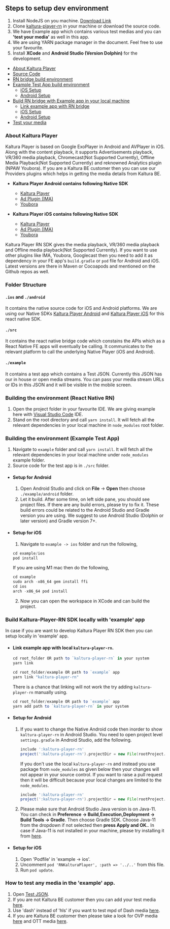 ## Steps to setup dev environment

1. Install NodeJS on you machine. [Download Link](https://nodejs.org/en/download/)
2. Clone [kaltura-player-rn](https://github.com/kaltura/kaltura-player-rn) in your machine or download the source code.
3. We have Example app which contains various test medias and you can **'test your media'** as well in this app.
4. We are using YARN package manager in the document. Feel free to use your favourite.
5. Install **XCode** and **Android Studio (Version Dolphin)** for the development.

* [About Kaltura Player](#about-kaltura-player)
* [Source Code](#folder-structure)
* [RN bridge build environment](#building-the-environment-react-native-rn)
* [Example Test App build environment](#building-the-environment-example-test-app)
  * [iOS Setup](#setup-for-ios)
  * [Android Setup](#setup-for-android)
* [Build RN bridge with Example app in your local machine](#build-kaltura-player-rn-sdk-locally-with-example-app)
  * [Link example app with RN bridge](#link-example-app-with-local-kaltura-player-rn)
  * [iOS Setup](#setup-for-ios-1)
  * [Android Setup](#setup-for-android-1)
* [Test your media](#how-to-test-my-media-in-the-example-app)

### About Kaltura Player

Kaltura Player is based on Google ExoPlayer in Android and AVPlayer in iOS. Along with the content playback, it supports Advertisements playback, VR/360 media playback, Chromecast(Not Supported Currently), Offline Media Playback(Not Supported Currently) and reknowned Analytics plugin (NPAW Youbora). If you are a Kaltura BE customer then you can use our Providers plugins which helps in getting the media details from Kaltura BE.

- **Kaltura Player Android contains following Native SDK**
  - [Kaltura Player](https://github.com/kaltura/kaltura-player-android)
  - [Ad Plugin (IMA)](https://github.com/kaltura/playkit-android-ima)
  - [Youbora](https://github.com/kaltura/playkit-android-youbora)

- **Kaltura Player iOS contains following Native SDK**
  - [Kaltura Player](https://github.com/kaltura/kaltura-player-ios)
  - [Ad Plugin (IMA)](https://github.com/kaltura/playkit-ios-ima)
  - [Youbora](https://github.com/kaltura/playkit-ios-youbora)

Kaltura Player RN SDK gives the media playback, VR/360 media playback and Offline media playback(Not Supported Currently). If you want to use other plugins like IMA, Youbora, Googlecast then you need to add it as dependency in your FE app's `build.gradle` or `pod` file for Android and iOS. Latest versions are there in Maven or Cocoapods and mentioned on the Github repos as well.

### Folder Structure

#### `.ios` and `./android` 

It contains the native source code for iOS and Android platforms. We are using our Native SDKs [Kaltura Player Android](https://github.com/kaltura/kaltura-player-android) and [Kaltura Player iOS](https://github.com/kaltura/kaltura-player-ios) for this react native SDK.

#### `./src` 

It contains the react native bridge code which constains the APIs which as a React Native FE apps will eventually be calling. It communicates to the relevant platform to call the underlying Native Player (iOS and Android).

#### `./example`

It contains a test app which contains a Test JSON. Currently this JSON has our in house or open media streams. You can pass your media stream URLs or IDs in this JSON and it will be visible in the mobile screen.

### Building the environment (React Native RN)

1. Open the project folder in your favourite IDE. We are giving example here with [Visual Studio Code](https://code.visualstudio.com/download) IDE.
2. Stand on the root directory and call `yarn install`. It will fetch all the relevant dependencies in your local machine in `node_modules` root folder.

### Building the environment (Example Test App)

  1. Navigate to `example` folder and call `yarn install`. It will fetch all the relevant dependencies in your local machine under `node_modules` example folder.
  2. Source code for the test app is in `./src` folder.

- #### Setup for Android

  1. Open Android Studio and click on **File** -> **Open** then choose `./example/android` folder.
  2. Let it build. After some time, on left side pane, you should see project files. If there are any build errors, please try to fix it. These build errors could be related to the Android Studio and Gradle version you are using. We suggest to use Android Studio (Dolphin or later version) and Gradle version 7+.


- #### Setup for iOS

  1. Navigate to `example -> ios` folder and run the following,

    ```js
    cd example/ios
    pod install
    ```

    If you are using M1 mac then do the following,

    ```js
    cd example
    sudo arch -x86_64 gem install ffi
    cd ios  
    arch -x86_64 pod install 
    ```

  2. Now you can open the workspace in XCode and can build the project.

### Build Kaltura-Player-RN SDK locally with 'example' app

In case if you are want to develop Kaltura Player RN SDK then you can setup locally in 'example' app. 

  - #### Link example app with local `kaltura-player-rn`.

      ```js
      cd root_folder OR path to `kaltura-player-rn` in your system 
      yarn link

      cd root_folder/example OR path to `example` app
      yarn link "kaltura-player-rn"
      ```

    There is a chance that linking will not work the try adding `kaltura-player-rn` manually using.

      ```js
      cd root_folder/example OR path to `example` app
      yarn add path to `kaltura-player-rn` in your system
      ```

  - #### Setup for Android

    1. If you want to change the Native Android code then inorder to show `kaltura-player-rn` in Android Studio. You need to open project level `settings.gradle` in Android Studio, add the following.

        ```gradle
        include ':kaltura-player-rn'
        project(':kaltura-player-rn').projectDir = new File(rootProject.projectDir, '../../android')
        ```
        
        If you don't use the local `kaltura-player-rn` and instead you use package from `node_modules` as given below then your changes will not appear in  your source control. If you want to raise a pull request then it will be difficult because your local changes are limited to the `node_modules`. 

         ```gradle
         include ':kaltura-player-rn'
         project(':kaltura-player-rn').projectDir = new File(rootProject.projectDir, '../node_modules/kaltura-player-rn/android')
         ```
    
    2. Please make sure that Android Studio Java version is on Java-11. You can check in **Preference -> Build,Execution,Deployment -> Build Tools -> Gradle**. Then choose Gradle SDK. Choose Java-11 from the dropdown if not selected then **press Apply and OK.**. In case if Java-11 is not installed in your machine, please try installing it from [here](https://www.oracle.com/downloads/).

  - #### Setup for iOS

    1. Open 'Podfile' in 'example -> ios'.
    2. Uncomment `pod 'RNKalturaPlayer', :path => '../..'` from this file. 
    3. Run `pod update`.


### How to test any media in the 'example' app.

  1. Open [Test JSON](https://github.com/kaltura/kaltura-player-rn/blob/develop/example/src/test/PlayerTest.json).
  2. If you are not Kaltura BE customer then you can add your test media [here](https://github.com/kaltura/kaltura-player-rn/blob/50e7f3e88ca9212c7478969f3f900515339e7517/example/src/test/PlayerTest.json#L75).
  3. Use 'dash' instead of 'hls' if you want to test mpd of Dash media [here](https://github.com/kaltura/kaltura-player-rn/blob/50e7f3e88ca9212c7478969f3f900515339e7517/example/src/test/PlayerTest.json#L85).
  4. If you are Kaltura BE customer then please take a look for OVP media [here](https://github.com/kaltura/kaltura-player-rn/blob/50e7f3e88ca9212c7478969f3f900515339e7517/example/src/test/PlayerTest.json#L404) and OTT media [here](https://github.com/kaltura/kaltura-player-rn/blob/50e7f3e88ca9212c7478969f3f900515339e7517/example/src/test/PlayerTest.json#L501).

